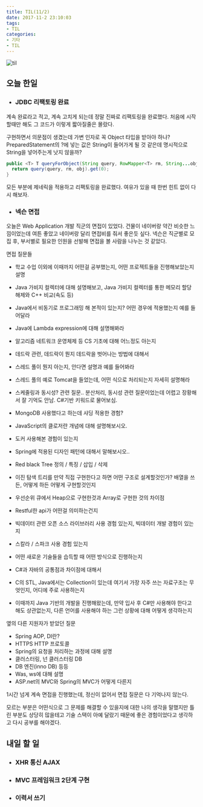```yaml
---
title: TIL(11/2)
date: 2017-11-2 23:10:03
tags:
- TIL
categories:
- 기타
- TIL
---
```


![til](/images/til/til.jpg)

## 오늘 한일

- ### JDBC 리팩토링 완료

계속 완료라고 적고, 계속 고치게 되는데 정말 진짜로 리팩토링을 완료했다. 처음에 시작할때만 해도 그 코드가 이렇게 짧아질줄은 몰랐다.



구현하면서 의문점이 생겼는데 가변 인자로 꼭 Object 타입을 받아야 하나? PreparedStatement의 ?에 넣는 값은 String이 들어가게 될 것 같은데 명시적으로 String을 넣어주는게 낫지 않을까?

```java
public <T> T queryForObject(String query, RowMapper<T> rm, String...obj){
  return query(query, rm, obj).get(0);
}
```

모든 부분에 제네릭을 적용하고 리팩토링을 완료했다. 여유가 있을 때 한번 힌트 없이 다시 해보자.



- ### 넥슨 면접

오늘은 Web Application 개발 직군의 면접이 있었다. 건물이 네이버랑 약간 비슷한 느낌이었는데 여튼 좋았고 네이버랑 달리 면접비를 줘서 좋은듯 싶다. 넥슨은 직군별로 모집 후, 부서별로 필요한 인원을 선발해 면접을 볼 사람을 나누는 것 같았다.

면접 질문들

- 학교 수업 이외에 이때까지 어떤걸 공부했는지, 어떤 프로젝트들을 진행해보았는지 설명
- Java 가비지 컬렉터에 대해 설명해보고, Java 가비지 컬렉터를 통한 메모리 할당 해제와 C++ 비교(속도 등)


- Java에서 비동기로 프로그래밍 해 본적이 있는지? 어떤 경우에 적용했는지 예를 들어달라
- Java에 Lambda expression에 대해 설명해봐라
- 알고리즘 네트워크 운영체제 등 CS 기초에 대해 어느정도 아는지


- 데드락 관련, 데드락이 뭔지 데드락을 벗어나는 방법에 대해서
- 스레드 풀이 뭔지 아는지, 안다면 설명과 예를 들어봐라
- 스레드 풀의 예로 Tomcat을 들었는데, 어떤 식으로 처리되는지 자세히 설명해라
- 스케줄링과 동시성? 관련 질문.. 분산처리, 동시성 관련 질문이었는데 어렵고 장황해서 잘 기억도 안남. C#기반 키워드로 물어보심.
- MongoDB 사용했다고 하는데 샤딩 적용한 경험?
- JavaScript의 클로저란 개념에 대해 설명해보시오.
- 도커 사용해본 경험이 있는지
- Spring에 적용된 디자인 패턴에 대해서 말해보시오..
- Red black Tree 정의 / 특징 / 삽입 / 삭제
- 이진 탐색 트리를 만약 직접 구현한다고 하면 어떤 구조로 설계할것인가? 배열을 쓰든, 어떻게 하든 어떻게 구현할것인지
- 우선순위 큐에서 Heap으로 구현한것과 Array로 구현한 것의 차이점
- Restful한 api가 어떤걸 의미하는건지
- 빅데이터 관련 오픈 소스 라이브러리 사용 경험 있는지, 빅데이터 개발 경험이 있는지
- 스칼라 / 스파크 사용 경험 있는지
- 어떤 새로운 기술들을 습득할 때 어떤 방식으로 진행하는지
- C#과 자바의 공통점과 차이점에 대해서
- C의 STL, Java에서는 Collection이 있는데 여기서 가장 자주 쓰는 자료구조는 무엇인지, 어디에 주로 사용하는지
- 이때까지 Java 기반의 개발을 진행해왔는데, 만약 입사 후 C#만 사용해야 한다고 해도 상관없는지, 다른 언어를 사용해야 하는 그런 상황에 대해 어떻게 생각하는지



옆의 다른 지원자가 받았던 질문

- Spring AOP, DI란?
- HTTPS HTTP 프로토콜
- Spring의 요청을 처리하는 과정에 대해 설명
- 클러스터링, 넌 클러스터링 DB
- DB 엔진(inno DB) 등등
- Was, ws에 대해 설명
- ASP.net의 MVC와 Spring의 MVC가 어떻게 다른지



1시간 넘게 계속 면접을 진행했는데, 정신이 없어서 면접 질문은 다 기억나지 않는다.

모르는 부분은 어떤식으로 그 문제를 해결할 수 있을지에 대한 나의 생각을 말했지만 틀린 부분도 상당히 많을테고 기술 스택이 아예 달랐기 때문에 좋은 경험이었다고 생각하고 다시 공부를 해야겠다.



## 내일 할 일

- ### XHR 통신 AJAX

- ### MVC 프레임워크 2단계 구현

- ### 이력서 쓰기





